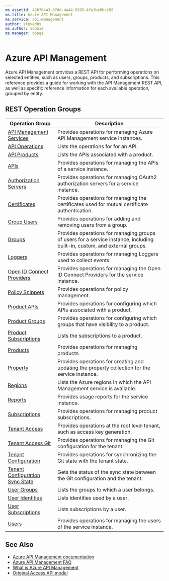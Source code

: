 ```yaml
---
ms.assetid: 42b764a3-97dd-4a44-9205-4fe1be8bcc92
ms.title: Azure API Management
ms.service: api-management
author: steved0x
ms.author: sdanie
ms.manager: douge
---
```



# Azure API Management

Azure API Management provides a REST API for performing operations on selected entities, such as users, groups, products, and subscriptions. This reference provides a guide for working with the API Management REST API, as well as specific reference information for each available operation, grouped by entity.

## REST Operation Groups

| Operation Group                                                   | Description                                                                                                               |
|-------------------------------------------------------------------|---------------------------------------------------------------------------------------------------------------------------|
| [API Management Services](~/api-ref/apimanagement/ApiManagementServices.json)                | Provides operations for managing Azure API Management service instances.                                                  |
| [API Operations](~/api-ref/apimanagement/ApiOperations.json)                                 | Lists the operations for for an API.                                                                                      |
| [API Products](~/api-ref/apimanagement/ApiProducts.json)                                     | Lists the APIs associated with a product.                                                                                 |
| [APIs](~/api-ref/apimanagement/Apis.json)                                                    | Provides operations for managing the APIs of a service instance.                                                          |
| [Authorization Servers](~/api-ref/apimanagement/AuthorizationServers.json)                   | Provides operations for managing OAuth2 authorization servers for a service instance.                                     |
| [Certificates](~/api-ref/apimanagement/Certificates.json)                                    | Provides operations for managing the certificates used for mutual certificate authentication.                             |
| [Group Users](~/api-ref/apimanagement/GroupUsers.json)                                       | Provides operations for adding and removing users from a group.                                                           |
| [Groups](~/api-ref/apimanagement/Groups.json)                                                | Provides operations for managing groups of users for a service instance, including built-in, custom, and external groups. |
| [Loggers](~/api-ref/apimanagement/Loggers.json)                                              | Provides operations for managing Loggers used to collect events.                                                          |
| [Open ID Connect Providers](~/api-ref/apimanagement/OpenIdConnectProviders.json)             | Provides operations for managing the Open ID Connect Providers for the service instance.                                  |
| [Policy Snippets](~/api-ref/apimanagement/PolicySnippets.json)                               | Provides operations for policy management.                                                                                |
| [Product APIs](~/api-ref/apimanagement/ProductApis.json)                                     | Provides operations for configuring which APIs associated with a product.                                                 |
| [Product Groups](~/api-ref/apimanagement/ProductGroups.json)                                 | Provides operations for configuring which groups that have visibility to a product.                                       |
| [Product Subscriptions](~/api-ref/apimanagement/ProductSubscriptions.json)                   | Lists the subscriptions to a product.                                                                                     |
| [Products](~/api-ref/apimanagement/Products.json)                                            | Provides operations for managing products.                                                                                |
| [Property](~/api-ref/apimanagement/Property.json)                                            | Provides operations for creating and updating the property collection for the service instance.                           |
| [Regions](~/api-ref/apimanagement/Regions.json)                                              | Lists the Azure regions in which the API Management service is available.                                                 |
| [Reports](~/api-ref/apimanagement/Reports.json)                                              | Provides usage reports for the service instance.                                                                          |
| [Subscriptions](~/api-ref/apimanagement/Subscriptions.json)                                  | Provides operations for managing product subscriptions.                                                                   |
| [Tenant Access](~/api-ref/apimanagement/TenantAccess.json)                                   | Provides operations at the root level tenant, such as access key generation.                                              |
| [Tenant Access Git](~/api-ref/apimanagement/TenantAccessGit.json)                            | Provides operations for managing the Git configuration for the tenant.                                                    |
| [Tenant Configuration](~/api-ref/apimanagement/TenantConfiguration.json)                     | Provides operations for synchronizing the Git state with the tenant state.                                                |
| [Tenant Configuration Sync State](~/api-ref/apimanagement/TenantConfigurationSyncState.json) | Gets the status of the sync state between the Git configuration and the tenant.                                           |
| [User Groups](~/api-ref/apimanagement/UserGroups.json)                                       | Lists the groups to which a user belongs.                                                                                 |
| [User Identities](~/api-ref/apimanagement/UserIdentities.json)                               | Lists identities used by a user.                                                                                          |
| [User Subscriptions](~/api-ref/apimanagement/UserSubscriptions.json)                         | Lists subscriptions by a user.                                                                                            |
| [Users](~/api-ref/apimanagement/Users.json)                                                  | Provides operations for managing the users of the service instance.                                                       |

## See Also

- [Azure API Management documentation](https://azure.microsoft.com/documentation/services/api-management/)
- [Azure API Management FAQ](https://azure.microsoft.com/documentation/articles/api-management-faq/)
- [What is Azure API Management](https://azure.microsoft.com/documentation/articles/api-management-key-concepts/)
- [Original Access API model](../apimanagement/ApiManagementREST/API-Management-REST.md)

